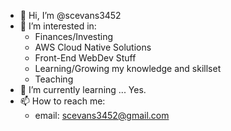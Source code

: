 - 👋 Hi, I’m @scevans3452
- 👀 I’m interested in:
     * Finances/Investing
     * AWS Cloud Native Solutions
     * Front-End WebDev Stuff
     * Learning/Growing my knowledge and skillset
     * Teaching
- 🌱 I’m currently learning ... Yes.
- 📫 How to reach me:
     * email: scevans3452@gmail.com

<!---
scevans3452/scevans3452 is a ✨ special ✨ repository because its `README.md` (this file) appears on your GitHub profile.
You can click the Preview link to take a look at your changes.
--->
